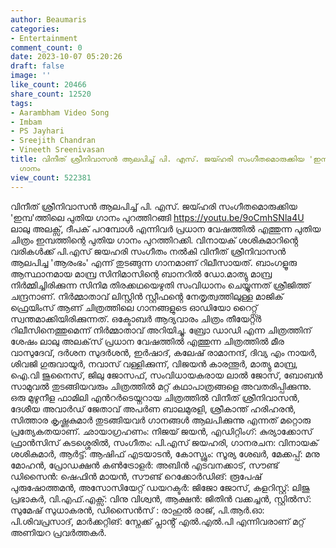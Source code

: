 ```yaml
---
author: Beaumaris
categories:
- Entertainment
comment_count: 0
date: 2023-10-07 05:20:26
draft: false
image: ''
like_count: 20466
share_count: 12520
tags:
- Aarambham Video Song
- Imbam
- PS Jayhari
- Sreejith Chandran
- Vineeth Sreenivasan
title: വിനീത് ശ്രീനിവാസൻ ആലപിച്ച് പി. എസ്. ജയ്ഹരി സംഗീതമൊരുക്കിയ 'ഇമ്പ'ത്തിലെ പുതിയ
  ഗാനം
view_count: 522381
---
```


വിനീത് ശ്രീനിവാസൻ ആലപിച്ച് പി. എസ്. ജയ്ഹരി സംഗീതമൊരുക്കിയ 'ഇമ്പ'ത്തിലെ പുതിയ ഗാനം പുറത്തിറങ്ങി https://youtu.be/9oCmhSNla4U ലാലു അലക്സ്, ദീപക് പറമ്പോൾ എന്നിവർ പ്രധാന വേഷത്തിൽ എത്തുന്ന പുതിയ ചിത്രം ഇമ്പത്തിന്റെ പുതിയ ഗാനം പുറത്തിറക്കി. വിനായക് ശശികുമാറിൻ്റെ വരികൾക്ക് പി.എസ് ജയഹരി സംഗീതം നൽകി വിനീത് ശ്രീനിവാസൻ ആലപിച്ച 'ആരംഭം' എന്ന് തുടങ്ങുന്ന ഗാനമാണ് റിലീസായത്. ബാംഗളൂരു ആസ്ഥാനമായ മാമ്പ്ര സിനിമാസിന്റെ ബാനറിൽ ഡോ.മാത്യു മാമ്പ്ര നിർമ്മിച്ചിരിക്കുന്ന സിനിമ തിരക്കഥയെഴുതി സംവിധാനം ചെയ്യുന്നത് ശ്രീജിത്ത് ചന്ദ്രനാണ്. നിർമ്മാതാവ് ലിസ്റ്റിൻ സ്റ്റീഫൻ്റെ നേതൃത്വത്തിലുള്ള മാജിക് ഫ്രെയിംസ് ആണ് ചിത്രത്തിലെ ഗാനങ്ങളുടെ ഓഡിയോ റൈറ്റ്സ് സ്വന്തമാക്കിയിരിക്കുന്നത്. ഒക്ടോബർ ആദ്യവാരം ചിത്രം തീയേറ്റർ റിലീസിനെത്തുമെന്ന് നിർമ്മാതാവ് അറിയിച്ചു. ബ്രോ ഡാഡി എന്ന ചിത്രത്തിന് ശേഷം ലാലു അലക്‌സ് പ്രധാന വേഷത്തില്‍ എത്തുന്ന ചിത്രത്തിൽ മീര വാസുദേവ്, ദർശന സുദർശൻ, ഇര്‍ഷാദ്, കലേഷ് രാമാനന്ദ്, ദിവ്യ എം നായര്‍, ശിവജി ഗുരുവായൂര്‍, നവാസ് വള്ളിക്കുന്ന്, വിജയന്‍ കാരന്തൂര്‍, മാത്യു മാമ്പ്ര, ഐ.വി ജുനൈസ്, ജിലു ജോസഫ്, സംവിധായകരായ ലാല്‍ ജോസ്, ബോബന്‍ സാമുവല്‍ തുടങ്ങിയവരും ചിത്രത്തില്‍ മറ്റ് കഥാപാത്രങ്ങളെ അവതരിപ്പിക്കുന്നു. ഒരു മുഴുനീള ഫാമിലി എന്‍റര്‍ടെയ്നറായ ചിത്രത്തിൽ വിനീത് ശ്രീനിവാസൻ, ദേശീയ അവാർഡ് ജേതാവ് അപർണ ബാലമുരളി, ശ്രീകാന്ത് ഹരിഹരൻ, സിത്താര കൃഷ്ണകുമാർ തുടങ്ങിയവർ ഗാനങ്ങൾ ആലപിക്കുന്നു എന്നത് മറ്റൊരു പ്രത്യേകതയാണ്. ഛായാഗ്രഹണം: നിജയ് ജയന്‍, എഡിറ്റിംഗ്: കുര്യാക്കോസ് ഫ്രാൻസിസ് കുടശ്ശെരില്‍, സംഗീതം: പി.എസ് ജയഹരി, ഗാനരചന: വിനായക് ശശികുമാര്‍, ആര്‍ട്ട്: ആഷിഫ് എടയാടന്‍, കോസ്ട്യൂം: സൂര്യ ശേഖര്‍, മേക്കപ്പ്: മനു മോഹന്‍, പ്രോഡക്ഷന്‍ കണ്‍ട്രോളര്‍: അബിന്‍ എടവനക്കാട്, സൗണ്ട് ഡിസൈന്‍: ഷെഫിന്‍ മായന്‍, സൗണ്ട് റെക്കോർഡിങ്: രൂപേഷ് പുരുഷോത്തമൻ, അസോസിയേറ്റ് ഡയറക്ടര്‍: ജിജോ ജോസ്, കളറിസ്റ്റ്: ലിജു പ്രഭാകർ, വി.എഫ്.എക്സ്: വിനു വിശ്വൻ, ആക്ഷൻ: ജിതിൻ വക്കച്ചൻ, സ്റ്റിൽസ്: സുമേഷ് സുധാകരൻ, ഡിസൈന്‍സ് : രാഹുൽ രാജ്, പി.ആർ.ഓ: പി.ശിവപ്രസാദ്, മാർക്കറ്റിങ്: സ്നേക്ക് പ്ലാൻ്റ് എൽ.എൽ.പി എന്നിവരാണ് മറ്റ് അണിയറ പ്രവർത്തകർ.